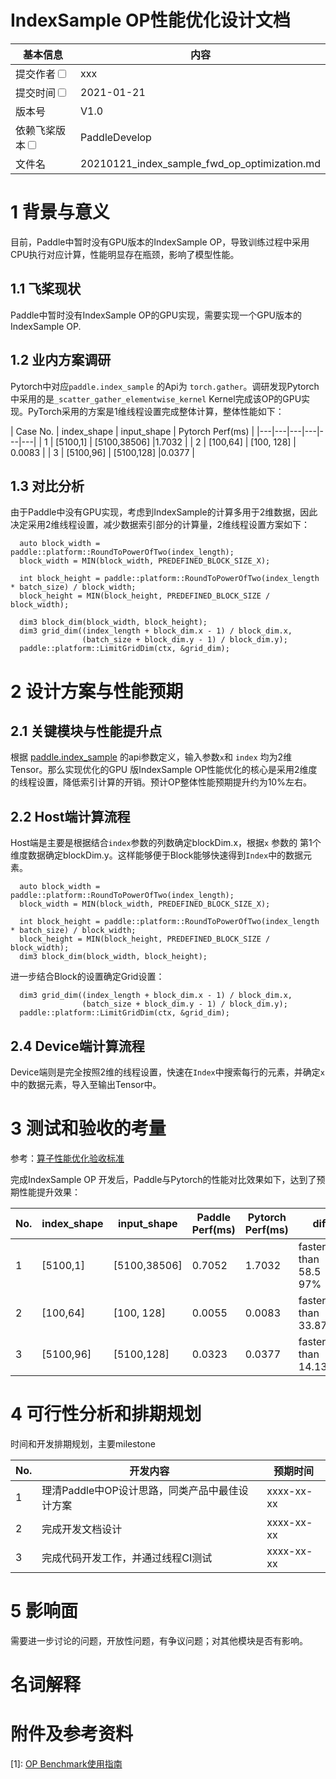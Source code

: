 # IndexSample OP性能优化设计文档


| 基本信息                                                     | 内容                                                         |
| ------------------------------------------------------------ | ------------------------------------------------------------- |
| 提交作者<input type="checkbox" class="rowselector hidden">   | xxx   |                                         
| 提交时间<input type="checkbox" class="rowselector hidden">   | 2021-01-21 |                                                
| 版本号                                                 | V1.0  |                       
| 依赖飞桨版本<input type="checkbox" class="rowselector hidden">| PaddleDevelop|                      
| 文件名                    | 20210121_index_sample_fwd_op_optimization.md<br> |


# 1 背景与意义
目前，Paddle中暂时没有GPU版本的IndexSample OP，导致训练过程中采用CPU执行对应计算，性能明显存在瓶颈，影响了模型性能。

## 1.1 飞桨现状

Paddle中暂时没有IndexSample OP的GPU实现，需要实现一个GPU版本的IndexSample OP.

## 1.2 业内方案调研

Pytorch中对应`paddle.index_sample` 的Api为 `torch.gather`。调研发现Pytorch中采用的是`_scatter_gather_elementwise_kernel` Kernel完成该OP的GPU实现。PyTorch采用的方案是1维线程设置完成整体计算，整体性能如下：

| Case No. | index_shape | input_shape | Pytorch Perf(ms) |
|---|---|---|---|---|---|
| 1 | [5100,1] | [5100,38506] |1.7032 | 
| 2 | [100,64]  |  [100, 128] | 0.0083 |
| 3 | [5100,96] | [5100,128]  |0.0377  |

## 1.3 对比分析

由于Paddle中没有GPU实现，考虑到IndexSample的计算多用于2维数据，因此决定采用2维线程设置，减少数据索引部分的计算量，2维线程设置方案如下：

```
  auto block_width = paddle::platform::RoundToPowerOfTwo(index_length);
  block_width = MIN(block_width, PREDEFINED_BLOCK_SIZE_X);
  
  int block_height = paddle::platform::RoundToPowerOfTwo(index_length * batch_size) / block_width;
  block_height = MIN(block_height, PREDEFINED_BLOCK_SIZE / block_width);

  dim3 block_dim(block_width, block_height);
  dim3 grid_dim((index_length + block_dim.x - 1) / block_dim.x,
                (batch_size + block_dim.y - 1) / block_dim.y);
  paddle::platform::LimitGridDim(ctx, &grid_dim);
```

# 2 设计方案与性能预期

## 2.1 关键模块与性能提升点

根据 [paddle.index_sample](https://www.paddlepaddle.org.cn/documentation/docs/zh/api/paddle/index_sample_cn.html#index-sample) 的api参数定义，输入参数`x`和 `index` 均为2维Tensor。那么实现优化的GPU 版IndexSample OP性能优化的核心是采用2维度的线程设置，降低索引计算的开销。预计OP整体性能预期提升约为10%左右。

## 2.2 Host端计算流程

Host端是主要是根据结合`index`参数的列数确定blockDim.x，根据`x` 参数的 第1个维度数据确定blockDim.y。这样能够便于Block能够快速得到`Index`中的数据元素。

```
  auto block_width = paddle::platform::RoundToPowerOfTwo(index_length);
  block_width = MIN(block_width, PREDEFINED_BLOCK_SIZE_X);
  
  int block_height = paddle::platform::RoundToPowerOfTwo(index_length * batch_size) / block_width;
  block_height = MIN(block_height, PREDEFINED_BLOCK_SIZE / block_width);
  dim3 block_dim(block_width, block_height);
```

进一步结合Block的设置确定Grid设置：

```
  dim3 grid_dim((index_length + block_dim.x - 1) / block_dim.x,
                (batch_size + block_dim.y - 1) / block_dim.y);
  paddle::platform::LimitGridDim(ctx, &grid_dim);
```

## 2.4 Device端计算流程

Device端则是完全按照2维的线程设置，快速在`Index`中搜索每行的元素，并确定`x`中的数据元素，导入至输出Tensor中。

# 3 测试和验收的考量

参考：[算子性能优化验收标准](http://agroup.baidu.com/paddle-perf/md/article/4892913)

完成IndexSample OP 开发后，Paddle与Pytorch的性能对比效果如下，达到了预期性能提升效果：

| No. | index_shape | input_shape | Paddle Perf(ms) | Pytorch Perf(ms) | diff |
|---|---|---|---|---|---|
| 1 | [5100,1] | [5100,38506] |  0.7052 | 1.7032 |  faster than 58.5 97% |
| 2 | [100,64]  |  [100, 128] | 0.0055 | 0.0083 | faster than 33.874% |
| 3 | [5100,96] | [5100,128]  | 0.0323  |  0.0377  |  faster than  14.131% |


# 4 可行性分析和排期规划

时间和开发排期规划，主要milestone

| No. | 开发内容 | 预期时间 |
|---|---|---|
| 1 | 理清Paddle中OP设计思路，同类产品中最佳设计方案  | xxxx-xx-xx |
| 2 | 完成开发文档设计  | xxxx-xx-xx |
| 3 | 完成代码开发工作，并通过线程CI测试 | xxxx-xx-xx |


# 5 影响面

需要进一步讨论的问题，开放性问题，有争议问题；对其他模块是否有影响。



# 名词解释



# 附件及参考资料
[1]: [OP Benchmark使用指南](https://github.com/PaddlePaddle/benchmark/blob/master/api/README.md)

